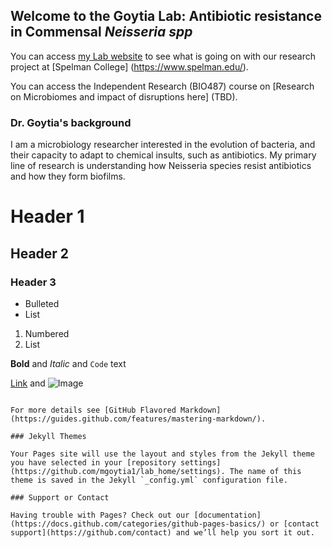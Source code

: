 ## Welcome to the Goytia Lab: Antibiotic resistance in Commensal _Neisseria spp_ 

You can access [my Lab website](https://goytia-researchlab.weebly.com/) to see what is going on with our research project at [Spelman College] (https://www.spelman.edu/).

You can access the Independent Research (BIO487) course on [Research on Microbiomes and impact of disruptions here] (TBD).

### Dr. Goytia's background

I am a microbiology researcher interested in the evolution of bacteria, and their capacity to adapt to chemical insults, such as antibiotics. My primary line of research is understanding how Neisseria species resist antibiotics and how they form biofilms.

# Header 1
## Header 2
### Header 3

- Bulleted
- List

1. Numbered
2. List

**Bold** and _Italic_ and `Code` text

[Link](url) and ![Image](src)
```

For more details see [GitHub Flavored Markdown](https://guides.github.com/features/mastering-markdown/).

### Jekyll Themes

Your Pages site will use the layout and styles from the Jekyll theme you have selected in your [repository settings](https://github.com/mgoytia1/lab_home/settings). The name of this theme is saved in the Jekyll `_config.yml` configuration file.

### Support or Contact

Having trouble with Pages? Check out our [documentation](https://docs.github.com/categories/github-pages-basics/) or [contact support](https://github.com/contact) and we’ll help you sort it out.
